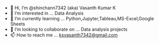 - 👋 Hi, I’m @shinchann7342 (aka) Vasanth Kumar K
- 👀 I’m interested in ... Data Analysis
- 🌱 I’m currently learning ... Python,Jupyter,Tableau,MS-Excel,Google Sheets
- 💞️ I’m looking to collaborate on ... Data analysis projects
- 📫 How to reach me ... ksvasanth7342@gmail.com

<!---
shinchann7342/shinchann7342 is a ✨ special ✨ repository because its `README.md` (this file) appears on your GitHub profile.
You can click the Preview link to take a look at your changes.
--->
